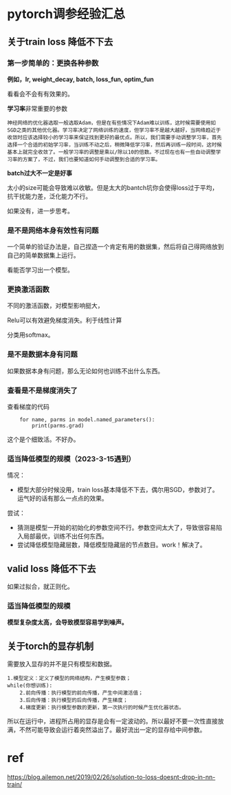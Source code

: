 # pytorch调参经验汇总

## 关于train loss 降低不下去



### 第一步简单的：更换各种参数

**例如，lr, weight_decay, batch,  loss_fun, optim_fun**

看看会不会有有效果的。



**学习率**非常重要的参数

```
神经网络的优化器选取一般选取Adam，但是在有些情况下Adam难以训练，这时候需要使用如SGD之类的其他优化器。学习率决定了网络训练的速度，但学习率不是越大越好，当网络趋近于收敛时应该选择较小的学习率来保证找到更好的最优点。所以，我们需要手动调整学习率，首先选择一个合适的初始学习率，当训练不动之后，稍微降低学习率，然后再训练一段时间，这时候基本上就完全收敛了。一般学习率的调整是乘以/除以10的倍数。不过现在也有一些自动调整学习率的方案了，不过，我们也要知道如何手动调整到合适的学习率。
```

**batch过大不一定是好事**

太小的size可能会导致难以收敏。但是太大的bantch坑你会使得loss过于平均，抗干扰能力差，泛化能力不行。



如果没有，进一步思考。

### 是不是网络本身有效性有问题

一个简单的验证办法是，自己捏造一个肯定有用的数据集，然后将自己得网络放到自己的简单数据集上运行。

看能否学习出一个模型。



### 更换激活函数

不同的激活函数，对模型影响挺大，

Relu可以有效避免梯度消失。利于线性计算

分类用softmax。





### 是不是数据本身有问题

如果数据本身有问题，那么无论如何也训练不出什么东西。



### 查看是不是梯度消失了

查看梯度的代码

```
    for name, parms in model.named_parameters(): 
        print(parms.grad)
```

这个是个细致活。不好办。

### 适当降低模型的规模（2023-3-15遇到）

情况：

- 模型大部分时候没用，train loss基本降低不下去，偶尔用SGD，参数对了。运气好的话有那么一点点的效果。

尝试：

- 猜测是模型一开始的初始化的参数空间不行。参数空间太大了，导致很容易陷入局部最优，训练不出任何东西。
- 尝试降低模型隐藏层数，降低模型隐藏层的节点数目。work！解决了。







## valid loss 降低不下去

如果过拟合，就正则化。

### 适当降低模型的规模

**模型复杂度太高，会导致模型容易学到噪声。**






## 关于torch的显存机制
需要放入显存的并不是只有模型和数据。
```
1.模型定义：定义了模型的网络结构，产生模型参数；
while(你想训练):
    2.前向传播：执行模型的前向传播，产生中间激活值；
    3.后向传播：执行模型的后向传播，产生梯度；
    4.梯度更新：执行模型参数的更新，第一次执行的时候产生优化器状态。
```
所以在运行中，进程所占用的显存是会有一定波动的。所以最好不要一次性直接放满，不然可能导致会运行着突然溢出了。最好流出一定的显存给中间参数。










# ref

https://blog.ailemon.net/2019/02/26/solution-to-loss-doesnt-drop-in-nn-train/
